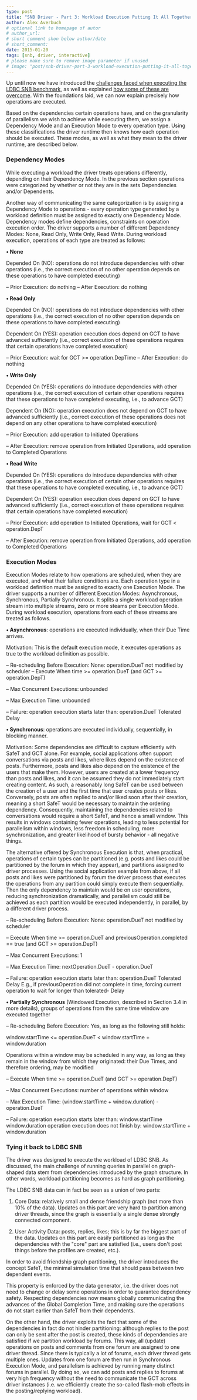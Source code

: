 ```yaml
---
type: post
title: "SNB Driver - Part 3: Workload Execution Putting It All Together"
author: Alex Averbuch
# optional link to homepage of autor
# author_url: 
# short comment shon below author/date
# short_comment:
date: 2015-01-20
tags: [snb, driver, interactive]
# please make sure to remove image parameter if unused
# image: "post/snb-driver-part-3-workload-execution-putting-it-all-together/featured.png" 
---
```



Up until now we have introduced the
[challenges faced when executing the LDBC SNB benchmark](../snb-driver-part-1), as well as
explained
[how some of these are overcome](../snb-driver-part-2-tracking-dependencies-between-queries). With the foundations laid, we can now
explain precisely how operations are executed.

Based on the dependencies certain operations have, and on the
granularity of parallelism we wish to achieve while executing them, we
assign a Dependency Mode and an Execution Mode to every operation type.
Using these classifications the driver runtime then knows how each
operation should be executed. These modes, as well as what they mean to
the driver runtime, are described below.

 
### Dependency Modes 


While executing a workload the driver treats operations differently,
depending on their Dependency Mode. In the previous section operations
were categorized by whether or not they are in the sets Dependencies
and/or Dependents.

Another way of communicating the same categorization is by assigning a
Dependency Mode to operations - every operation type generated by a
workload definition must be assigned to exactly one Dependency Mode.
Dependency modes define dependencies, constraints on operation execution
order. The driver supports a number of different Dependency Modes: None,
Read Only, Write Only, Read Write. During workload execution, operations
of each type are treated as follows:

 

**• None**

Depended On (NO): operations do not introduce dependencies with other
operations (i.e., the correct execution of no other operation depends on
these operations to have completed executing)

– Prior Execution: do nothing – After Execution: do nothing

**• Read Only**

Depended On (NO): operations do not introduce dependencies with other
operations (i.e., the correct execution of no other operation depends on
these operations to have completed executing)

Dependent On (YES): operation execution does depend on GCT to have
advanced sufficiently (i.e., correct execution of these operations
requires that certain operations have completed execution)

– Prior Execution: wait for GCT >= operation.DepTime – After Execution:
do nothing

**• Write Only**

Depended On (YES): operations do introduce dependencies with other
operations (i.e., the correct execution of certain other operations
requires that these operations to have completed executing, i.e., to
advance GCT)

Dependent On (NO): operation execution does not depend on GCT to have
advanced sufficiently (i.e., correct execution of these operations does
not depend on any other operations to have completed execution)

– Prior Execution: add operation to Initiated Operations

– After Execution: remove operation from Initiated Operations, add
operation to Completed Operations

**• Read Write**

Depended On (YES): operations do introduce dependencies with other
operations (i.e., the correct execution of certain other operations
requires that these operations to have completed executing, i.e., to
advance GCT)

Dependent On (YES): operation execution does depend on GCT to have
advanced sufficiently (i.e., correct execution of these operations
requires that certain operations have completed execution)

– Prior Execution: add operation to Initiated Operations, wait for GCT <
operation.DepT

– After Execution: remove operation from Initiated Operations, add
operation to Completed Operations

 

### Execution Modes

 

Execution Modes relate to how operations are scheduled, when they are
executed, and what their failure conditions are. Each operation type in
a workload definition must be assigned to exactly one Execution Mode.
The driver supports a number of different Execution Modes: Asynchronous,
Synchronous, Partially Synchronous. It splits a single workload
operation stream into multiple streams, zero or more steams per
Execution Mode. During workload execution, operations from each of these
streams are treated as follows.

 

**• Asynchronous**: operations are executed individually, when their Due
Time arrives.

Motivation: This is the default execution mode, it executes operations
as true to the workload definition as possible.

– Re-scheduling Before Execution: None: operation.DueT not modified by
scheduler – Execute When time >= operation.DueT (and GCT >=
operation.DepT)

– Max Concurrent Executions: unbounded

– Max Execution Time: unbounded

– Failure: operation execution starts later than: operation.DueT 
Tolerated Delay

 

**• Synchronous**: operations are executed individually, sequentially, in
blocking manner.

Motivation: Some dependencies are difficult to capture efficiently with
SafeT and GCT alone. For example, social applications often support
conversations via posts and likes, where likes depend on the existence
of posts. Furthermore, posts and likes also depend on the existence of
the users that make them. However, users are created at a lower
frequency than posts and likes, and it can be assumed they do not
immediately start creating content. As such, a reasonably long SafeT can
be used between the creation of a user and the first time that user
creates posts or likes. Conversely, posts are often replied to and/or
liked soon after their creation, meaning a short SafeT would be
necessary to maintain the ordering dependency. Consequently, maintaining
the dependencies related to conversations would require a short SafeT,
and hence a small window. This results in windows containing fewer
operations, leading to less potential for parallelism within windows,
less freedom in scheduling, more synchronization, and greater likelihood
of bursty behavior - all negative things.

The alternative offered by Synchronous Execution is that, when
practical, operations of certain types can be partitioned (e.g. posts
and likes could be partitioned by the forum in which they appear), and
partitions assigned to driver processes. Using the social application
example from above, if all posts and likes were partitioned by forum the
driver process that executes the operations from any partition could
simply execute them sequentially. Then the only dependency to maintain
would be on user operations, reducing synchronization dramatically, and
parallelism could still be achieved as each partition would be executed
independently, in parallel, by a different driver process.

– Re-scheduling Before Execution: None: operation.DueT not modified by
scheduler

– Execute When time >= operation.DueT and previousOperation.completed ==
true (and GCT >= operation.DepT)

– Max Concurrent Executions: 1

– Max Execution Time: nextOperation.DueT - operation.DueT

– Failure: operation execution starts later than: operation.DueT 
Tolerated Delay E.g., if previousOperation did not complete in time,
forcing current operation to wait for longer than tolerated- Delay

 

**• Partially Synchronous** (Windowed Execution, described in Section 3.4
in more details), groups of operations from the same time window are
executed together

– Re-scheduling Before Execution: Yes, as long as the following still
holds:

window.startTime <= operation.DueT < window.startTime + window.duration

Operations within a window may be scheduled in any way, as long as they
remain in the window from which they originated: their Due Times, and
therefore ordering, may be modified

– Execute When time >= operation.DueT (and GCT >= operation.DepT)

– Max Concurrent Executions: number of operations within window

– Max Execution Time: (window.startTime + window.duration) -
operation.DueT

– Failure: operation execution starts later than: window.startTime 
window.duration operation execution does not finish by: window.startTime + window.duration

 
### Tying it back to LDBC SNB
 

The driver was designed to execute the workload of LDBC SNB. As
discussed, the main challenge of running queries in parallel on
graph-shaped data stem from dependencies introduced by the graph
structure. In other words, workload partitioning becomes as hard as
graph partitioning.

The LDBC SNB data can in fact be seen as a union of two parts:

1. Core Data: relatively small and dense friendship graph (not more than
10% of the data). Updates on this part are very hard to partition among
driver threads, since the graph is essentially a single dense strongly
connected component.

2. User Activity Data: posts, replies, likes; this is by far the biggest
part of the data. Updates on this part are easily partitioned as long as
the dependencies with the "core" part are satisfied (i.e., users don't
post things before the profiles are created, etc.).

In order to avoid friendship graph partitioning, the driver introduces
the concept SafeT, the minimal simulation time that should pass between
two dependent events.

This property is enforced by the data generator, i.e. the driver does
not need to change or delay some operations in order to guarantee
dependency safety. Respecting dependencies now means globally
communicating the advances of the Global Completion Time, and making
sure the operations do not start earlier than SafeT from their
dependents.

On the other hand, the driver exploits the fact that some of the
dependencies in fact do not hinder partitioning: although replies to the
post can only be sent after the post is created, these kinds of
dependencies are satisfied if we partition workload by forums. This way,
all (update) operations on posts and comments from one forum are
assigned to one driver thread. Since there is typically a lot of forums,
each driver thread gets multiple ones. Updates from one forum are then
run in Synchronous Execution Mode, and parallelism is achieved by
running many distinct forums in parallel. By doing so, we can add posts
and replies to forums at very high frequency without the need to
communicate the GCT across driver instances (i.e. we efficiently create
the so-called flash-mob effects in the posting/replying workload).
